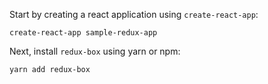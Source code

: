 Start by creating a react application using `create-react-app`:

```
create-react-app sample-redux-app
```

Next, install `redux-box` using yarn or npm:

```
yarn add redux-box
```
